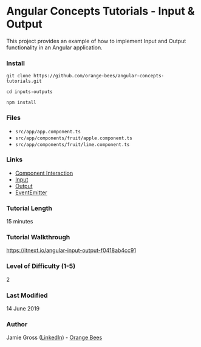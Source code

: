 # Angular Concepts Tutorials - Input & Output

This project provides an example of how to implement Input and Output functionality in an Angular application.

### Install

`git clone https://github.com/orange-bees/angular-concepts-tutorials.git`

`cd inputs-outputs`

`npm install`


### Files

- `src/app/app.component.ts`
- `src/app/components/fruit/apple.component.ts`
- `src/app/components/fruit/lime.component.ts`

### Links

- [Component Interaction](https://angular.io/guide/component-interaction#component-interaction)
- [Input](https://angular.io/api/core/Input)
- [Output](https://angular.io/api/core/Output)
- [EventEmitter](https://angular.io/api/core/EventEmitter)

### Tutorial Length

15 minutes

### Tutorial Walkthrough

https://itnext.io/angular-input-output-f0418ab4cc91

### Level of Difficulty (1-5)

2

### Last Modified

14 June 2019

### Author

Jamie Gross ([LinkedIn](https://www.linkedin.com/in/james-l-gross/)) - [Orange Bees](https://orangebees.com)